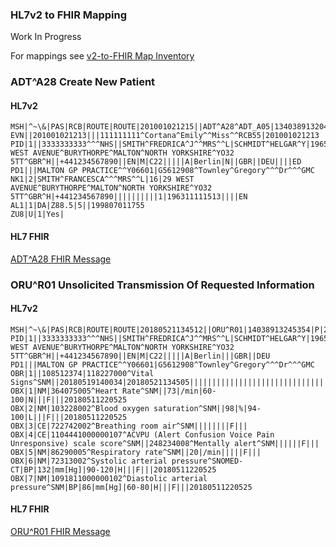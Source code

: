 ### HL7v2 to FHIR Mapping

Work In Progress

For mappings see [v2-to-FHIR Map Inventory](https://docs.google.com/spreadsheets/d/1PaFYPSSq4oplTvw_4OgOn6h2Bs_CMvCAU9CqC4tPBgk)

### ADT^A28 Create New Patient

#### HL7v2 
 
```
MSH|^~\&|PAS|RCB|ROUTE|ROUTE|201001021215||ADT^A28^ADT_A05|13403891320453338075|P|2.4|0|20100102121557|||GBR|UNICODE|EN||iTKv1.0
EVN||201001021213|||111111111^Cortana^Emily^^Miss^^RCB55|201001021213
PID|1||3333333333^^^NHS||SMITH^FREDRICA^J^^MRS^^L|SCHMIDT^HELGAR^Y|196511121515|2|||29 WEST AVENUE^BURYTHORPE^MALTON^NORTH YORKSHIRE^YO32 5TT^GBR^H||+441234567890||EN|M|C22|||||A|Berlin|N||GBR||DEU||||ED
PD1|||MALTON GP PRACTICE^^Y06601|G5612908^Townley^Gregory^^^Dr^^^GMC
NK1|2|SMITH^FRANCESCA^^^MRS^^L|16|29 WEST AVENUE^BURYTHORPE^MALTON^NORTH YORKSHIRE^YO32 5TT^GBR^H|+441234567890||||||||||1|196311111513||||EN
AL1|1|DA|Z88.5|5||199807011755
ZU8|U|1|Yes|
```

#### HL7 FHIR 

[ADT^A28 FHIR Message](Bundle-adta28.html)

### ORU^R01 Unsolicited Transmission Of Requested Information

#### HL7v2 
 
```
MSH|^~\&|PAS|RCB|ROUTE|ROUTE|20180521134512||ORU^R01|14038913245354|P|2.4||201011011512|||GBR|UNICODE|EN||
PID|1||3333333333^^^NHS||SMITH^FREDRICA^J^^MRS^^L|SCHMIDT^HELGAR^Y|196512131515|2|||29 WEST AVENUE^BURYTHORPE^MALTON^NORTH YORKSHIRE^YO32 5TT^GBR^H||+441234567890||EN|M|C22|||||A|Berlin|||GBR||DEU
PD1|||MALTON GP PRACTICE^^Y06601|G5612908^Townley^Gregory^^^Dr^^^GMC
OBR|1||108512374|118227000^Vital Signs^SNM||20180519140034|20180521134505|||||||||||||||||||||||||||||||||||
OBX|1|NM|364075005^Heart Rate^SNM||73|/min|60-100|N|||F|||20180511220525
OBX|2|NM|103228002^Blood oxygen saturation^SNM||98|%|94-100|L|||F|||20180511220525
OBX|3|CE|722742002^Breathing room air^SNM||||||||F|||
OBX|4|CE|1104441000000107^ACVPU (Alert Confusion Voice Pain Unresponsive) scale score^SNM||248234008^Mentally alert^SNM||||||F|||
OBX|5|NM|86290005^Respiratory rate^SNM||20|/min|||||F|||
OBX|6|NM|72313002^Systolic arterial pressure^SNOMED-CT|BP|132|mm[Hg]|90-120|H|||F|||20180511220525
OBX|7|NM|1091811000000102^Diastolic arterial pressure^SNM|BP|86|mm[Hg]|60-80|H|||F|||20180511220525
```

#### HL7 FHIR 

[ORU^R01 FHIR Message](Bundle-orur01.html)